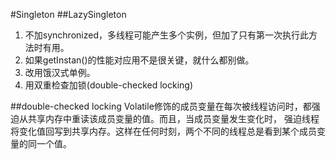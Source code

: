 #Singleton
##LazySingleton
1. 不加synchronized，多线程可能产生多个实例，但加了只有第一次执行此方法时有用。
2. 如果getInstan()的性能对应用不是很关键，就什么都别做。
3. 改用饿汉式单例。
4. 用双重检查加锁(double-checked locking)

##double-checked locking
Volatile修饰的成员变量在每次被线程访问时，都强迫从共享内存中重读该成员变量的值。而且，当成员变量发生变化时，
强迫线程将变化值回写到共享内存。这样在任何时刻，两个不同的线程总是看到某个成员变量的同一个值。
